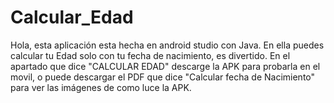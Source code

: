 # Calcular_Edad
Hola, esta aplicación esta hecha en android studio con Java.
En ella puedes calcular tu Edad solo con tu fecha de nacimiento, es divertido.
En el apartado que dice "CALCULAR EDAD" descarge la APK para probarla en el movil, o puede descargar el PDF  que dice "Calcular fecha de Nacimiento" para ver las imágenes de como luce la APK.
